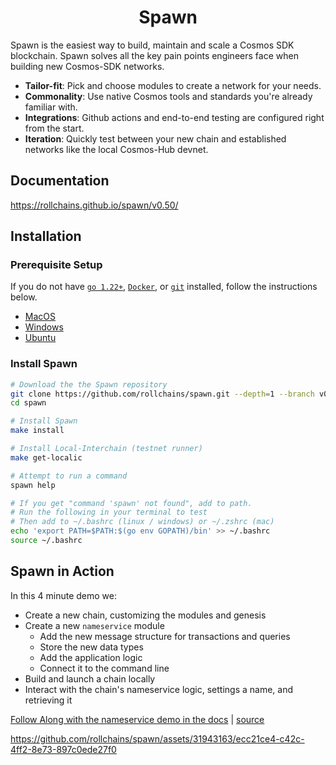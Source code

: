 <div align="center">
  <h1>Spawn</h1>
</div>

Spawn is the easiest way to build, maintain and scale a Cosmos SDK blockchain. Spawn solves all the key pain points engineers face when building new Cosmos-SDK networks.
  - **Tailor-fit**: Pick and choose modules to create a network for your needs.
  - **Commonality**: Use native Cosmos tools and standards you're already familiar with.
  - **Integrations**: Github actions and end-to-end testing are configured right from the start.
  - **Iteration**: Quickly test between your new chain and established networks like the local Cosmos-Hub devnet.

## Documentation

<https://rollchains.github.io/spawn/v0.50/>

## Installation

### Prerequisite Setup

If you do not have [`go 1.22+`](https://go.dev/doc/install), [`Docker`](https://docs.docker.com/get-docker/), or [`git`](https://git-scm.com/) installed, follow the instructions below.

* [MacOS](./docs/versioned_docs/version-v0.50.x/01-setup/01-system-setup.md#macos)
* [Windows](./docs/versioned_docs/version-v0.50.x/01-setup/01-system-setup.md#windows)
* [Ubuntu](./docs/versioned_docs/version-v0.50.x/01-setup/01-system-setup.md#linux-ubuntu)

### Install Spawn

```bash
# Download the the Spawn repository
git clone https://github.com/rollchains/spawn.git --depth=1 --branch v0.50.8
cd spawn

# Install Spawn
make install

# Install Local-Interchain (testnet runner)
make get-localic

# Attempt to run a command
spawn help

# If you get "command 'spawn' not found", add to path.
# Run the following in your terminal to test
# Then add to ~/.bashrc (linux / windows) or ~/.zshrc (mac)
echo 'export PATH=$PATH:$(go env GOPATH)/bin' >> ~/.bashrc
source ~/.bashrc
```

## Spawn in Action

In this 4 minute demo we:
- Create a new chain, customizing the modules and genesis
- Create a new `nameservice` module
  - Add the new message structure for transactions and queries
  - Store the new data types
  - Add the application logic
  - Connect it to the command line
- Build and launch a chain locally
- Interact with the chain's nameservice logic, settings a name, and retrieving it

[Follow Along with the nameservice demo in the docs](https://rollchains.github.io/spawn/v0.50/build/name-service/) | [source](./docs/versioned_docs/version-v0.50.x/02-build-your-application/01-nameservice.md)

https://github.com/rollchains/spawn/assets/31943163/ecc21ce4-c42c-4ff2-8e73-897c0ede27f0
